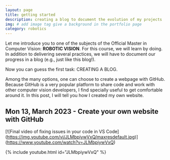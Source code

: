 ```yaml
---
layout: page
title: getting started
description: creating a blog to document the evolution of my projects
img: # add image tag give a background in the portfolio page
category: robotics
---
```


Let me introduce you to one of the subjects of the Official Master in Computer Vision: **ROBOTIC VISION**. For this course, we will learn by doing. In addition to delivering several practices, we will have to document our progress in a blog (e.g., just like this blog!).

Now you can guess the first task: CREATING A BLOG.

Among the many options, one can choose to create a webpage with GitHub. Because GitHub is a very popular platform to share code and work with other computer vision developers, I find specially useful to get comfortable around it. In this post, I will tell you how I created my own website.

## Mon 13, March 2023 - Create your own website with GitHub

[![Final video of fixing issues in your code in VS Code]
(https://img.youtube.com/vi/JLMbpiywVxQ/maxresdefault.jpg)]
(https://www.youtube.com/watch?v=JLMbpiywVxQ)

{% include youtube.html id="JLMbpiywVxQ" %}
